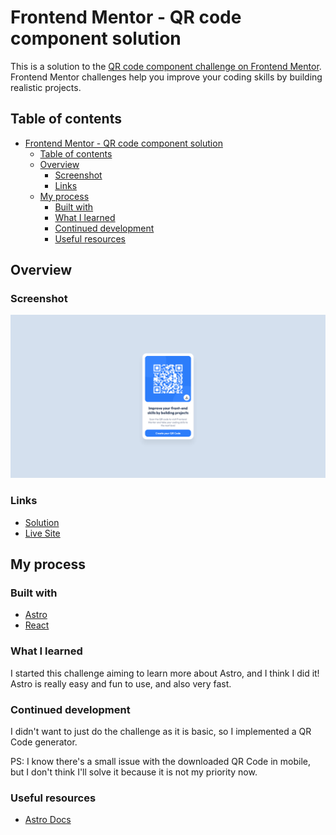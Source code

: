 # Frontend Mentor - QR code component solution

This is a solution to the [QR code component challenge on Frontend Mentor](https://www.frontendmentor.io/challenges/qr-code-component-iux_sIO_H). Frontend Mentor challenges help you improve your coding skills by building realistic projects. 

## Table of contents

- [Frontend Mentor - QR code component solution](#frontend-mentor---qr-code-component-solution)
  - [Table of contents](#table-of-contents)
  - [Overview](#overview)
    - [Screenshot](#screenshot)
    - [Links](#links)
  - [My process](#my-process)
    - [Built with](#built-with)
    - [What I learned](#what-i-learned)
    - [Continued development](#continued-development)
    - [Useful resources](#useful-resources)

## Overview

### Screenshot

![](./screenshot.png)

### Links

- [Solution](https://www.frontendmentor.io/challenges/qr-code-component-iux_sIO_H/hub/qr-code-page-built-with-astro-K7t1BwT6h3)
- [Live Site](https://gabrielcarloto-qr-code.vercel.app)

## My process

### Built with

- [Astro](https://astro.build/)
- [React](https://reactjs.org/)

### What I learned

I started this challenge aiming to learn more about Astro, and I think I did it! Astro is really easy and fun to use, and also very fast. 

### Continued development

I didn't want to just do the challenge as it is basic, so I implemented a QR Code generator.

PS: I know there's a small issue with the downloaded QR Code in mobile, but I don't think I'll solve it because it is not my priority now.

### Useful resources

- [Astro Docs](https://docs.astro.build/en/getting-started/)